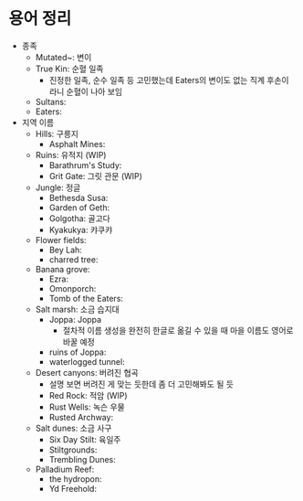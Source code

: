 # 용어 정리
* 종족
  * Mutated~: 변이
  * True Kin: 순혈 일족
    * 진정한 일족, 순수 일족 등 고민했는데 Eaters의 변이도 없는 직계 후손이라니 순혈이 나아 보임
  * Sultans:
  * Eaters:
* 지역 이름
  * Hills: 구릉지
    * Asphalt Mines:
  * Ruins: 유적지 (WIP)
    * Barathrum's Study:
    * Grit Gate: 그릿 관문 (WIP)
  * Jungle: 정글
    * Bethesda Susa:
    * Garden of Geth:
    * Golgotha: 골고다
    * Kyakukya: 캬쿠캬
  * Flower fields:
    * Bey Lah:
    * charred tree:
  * Banana grove:
    * Ezra:
    * Omonporch:
    * Tomb of the Eaters:
  * Salt marsh: 소금 습지대
    * Joppa: Joppa
      * 절차적 이름 생성을 완전히 한글로 옮길 수 있을 때 마을 이름도 영어로 바꿀 예정
    * ruins of Joppa:
    * waterlogged tunnel:
  * Desert canyons: 버려진 협곡
    * 설명 보면 버려진 게 맞는 듯한데 좀 더 고민해봐도 될 듯
    * Red Rock: 적암 (WIP)
    * Rust Wells: 녹슨 우물
    * Rusted Archway:
  * Salt dunes: 소금 사구
    * Six Day Stilt: 육일주
    * Stiltgrounds: 
    * Trembling Dunes:
  * Palladium Reef:
    * the hydropon:
    * Yd Freehold: